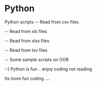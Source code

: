 # Python
Python scripts 
-- Read from csv files

-- Read from xls files

-- Read from xlsx files

-- Read from tsv files

-- Some sample scripts on OOB

:-) Python is fun .. enjoy coding not reading 


Its more fun coding ....
